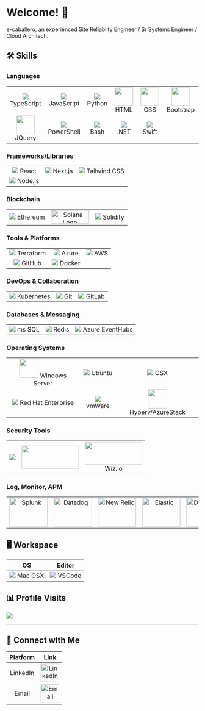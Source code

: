 # Welcome! 👋

e-caballero, an experienced Site Reliablity Engineer / Sr Systems Engineer / Cloud Architech.

## 🛠 Skills

### Languages

|  |  |  |  |  |  |
|:---------:|:---------:|:---------:|:---------:|:---------:|:---------:|
| <img src="https://img.icons8.com/color/48/000000/typescript.png"/> TypeScript | <img src="https://img.icons8.com/color/48/000000/javascript.png"/> JavaScript | <img src="https://img.icons8.com/color/48/000000/python.png"/> Python | <img src="https://skillicons.dev/icons?i=html" width="48"/>  HTML | <img src="https://skillicons.dev/icons?i=css" width="48"/>  CSS | <img src="https://skillicons.dev/icons?i=bootstrap" width="48"/>  Bootstrap |
| <img src="https://skillicons.dev/icons?i=jquery" width="48"/> JQuery | <img src="https://img.icons8.com/color/48/000000/powershell.png"/> PowerShell | <img src="https://img.icons8.com/color/48/000000/bash.png"/> Bash | <img src="https://skillicons.dev/icons?i=dotnet"/> .NET | <img src="https://img.icons8.com/color/48/000000/swift.png"/> Swift | |





### Frameworks/Libraries
|  |  |  |
|:---------:|:---------:|:---------:|
| <img src="https://img.icons8.com/color/48/000000/react-native.png"/> React | <img src="https://img.icons8.com/color/48/000000/nextjs.png"/> Next.js | <img src="https://img.icons8.com/color/48/000000/tailwindcss.png"/> Tailwind CSS |
| <img src="https://img.icons8.com/color/48/000000/nodejs.png"/> Node.js | | |

### Blockchain
|  |  |  |
|:---------:|:---------:|:---------:|
| <img src="https://img.icons8.com/color/48/000000/ethereum.png"/> Ethereum | <img src="https://solana.com/_next/image?url=%2F_next%2Fstatic%2Fmedia%2Flogotype.e4df684f.svg&w=384&q=75" width="100" height="35" alt="Solana Logo" /> | <img src="https://img.icons8.com/color/48/000000/solidity.png"/> Solidity |

### Tools & Platforms
|  |  |  |
|:---------:|:---------:|:---------:|
| <img src="https://img.icons8.com/color/48/000000/terraform.png"/> Terraform | <img src="https://img.icons8.com/color/48/000000/azure-1.png"/> Azure | <img src="https://img.icons8.com/color/48/000000/amazon-web-services.png"/> AWS |
| <img src="https://img.icons8.com/color/48/000000/github.png"/> GitHub | <img src="https://img.icons8.com/color/48/000000/docker.png"/> Docker | |

### DevOps & Collaboration
|  |  |  |
|:---------:|:---------:|:---------:|
| <img src="https://img.icons8.com/color/48/000000/kubernetes.png"/> Kubernetes | <img src="https://img.icons8.com/color/48/000000/git.png"/> Git | <img src="https://img.icons8.com/color/48/000000/gitlab.png"/> GitLab |

### Databases & Messaging
|  |  |  |
|:---------:|:---------:|:---------:|
| <img src="https://img.icons8.com/color/48/000000/microsoft-sql-server.png"/> ms SQL | <img src="https://img.icons8.com/color/48/000000/redis.png"/> Redis | <img src="https://img.icons8.com/color/48/000000/azure-1.png"/> Azure EventHubs |

### Operating Systems
|  |  |  |
|:---------:|:---------:|:---------:|
| <img src="https://codeninja.eu/wp-content/uploads/2013/10/windows-server_icon-100-400x400.png" width="50" height="50"/> Windows Server | <img src="https://img.icons8.com/color/48/000000/ubuntu--v1.png"/> Ubuntu | <img src="https://img.icons8.com/fluent/48/000000/mac-os.png"/> OSX |
| <img src="https://img.icons8.com/color/48/000000/red-hat.png"/> Red Hat Enterprise | <img src="https://icons8.com/icon/24671/vmware"/> vmWare|<img src="https://cdn.windowsreport.com/wp-content/uploads/2019/11/hyperv.jpg" width="50" height="50"/> Hyperv/AzureStack |

### Security Tools
|  |  |  |
|:---------:|:---------:|:---------:|
| <img src="https://snyk.io/_next/image/?url=https%3A%2F%2Fres.cloudinary.com%2Fsnyk%2Fimage%2Fupload%2Fv1537282843%2Fpress-kit%2Ftitle-card-monochrome.png&w=125&q=100"/> | <img src="https://encrypted-tbn0.gstatic.com/images?q=tbn:ANd9GcQx5hZs0dwDPtkBs_UyiNtrnpSX2IN7xm3x-kvg7RPH94ROupZSx4CZd9uVXfzJ__dpqQ&usqp=CAU" width="150" height="60" />  | <img src="https://www.wiz.io/_next/static/media/social_share_image.537ea7b6.jpg" width="150" height="60"/> <br> Wiz.io |

### Log, Monitor, APM
|  |  |  |  |  |  |
|:---------:|:---------:|:---------:|:---------:|:---------:|:---------:|
| <img src="https://th.bing.com/th/id/OIP.fsA36h6B8eE1rKlew4nOfQAAAA?pid=ImgDet&rs=1" width="100" height="75" alt="Splunk"/> | <img src="https://th.bing.com/th/id/R.74c475cca5e077d6c90132ed732dd7e0?rik=bDUW9WcYLCwOyA&pid=ImgRaw&r=0" width="100" height="75" alt="Datadog"/> | <img src="https://cdn.freebiesupply.com/logos/large/2x/new-relic-logo-png-transparent.png" width="100" height="75" alt="New Relic"/> | <img src="https://th.bing.com/th/id/OIP.hO5G40fO4FYaa5dPYQb6aQHaHy?pid=ImgDet&rs=1" width="100" height="75" alt="Elastic"/> | <img src="https://th.bing.com/th/id/OIP.t3oeAmdK5MNw6cjiz73lTgHaHa?pid=ImgDet&rs=1" width="100" height="75" alt="Dynatrace"/> | <img src="https://repo1.dso.mil/uploads/-/system/project/avatar/12198/Screenshot_2022-02-03_131138.jpg" width="100" height="75" alt="Prometheus Grafana"/>



## 🖥 Workspace

| OS | Editor |
|:--:|:------:|
| <img src="https://img.icons8.com/fluent/48/000000/mac-os.png"/> Mac OSX | <img src="https://img.icons8.com/fluent/48/000000/visual-studio-code-2019.png"/> VSCode |

## 📊 Profile Visits

![](https://komarev.com/ghpvc/?username=e-caballero&style=for-the-badge&base=1500)

---

## 🤝 Connect with Me

| Platform | Link |
|:--------:|:----:|
| LinkedIn | <a href="https://www.linkedin.com/in/caballero-erik/" target="_blank"><img src="https://img.icons8.com/color/48/000000/linkedin.png" alt="LinkedIn" width="48" height="48"/></a> |
| Email    | <a href="mailto:caballero@icloudnetwork.net" target="_blank"><img src="https://img.icons8.com/color/48/000000/email.png" alt="Email" width="48" height="48"/></a> |








